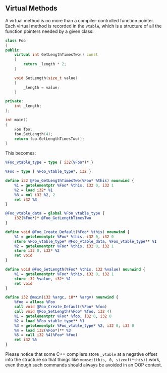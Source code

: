 ## Virtual Methods



A virtual method is no more than a compiler-controlled function pointer. Each
virtual method is recorded in the `vtable`, which is a structure of all the
function pointers needed by a given class:

```cpp
class Foo
{
public:
	virtual int GetLengthTimesTwo() const
	{
		return _length * 2;
	}

	void SetLength(size_t value)
	{
		_length = value;
	}

private:
	int _length;
};

int main()
{
	Foo foo;
	foo.SetLength(4);
	return foo.GetLengthTimesTwo();
}
```

This becomes:


```llvm
%Foo_vtable_type = type { i32(%Foo*)* }

%Foo = type { %Foo_vtable_type*, i32 }

define i32 @Foo_GetLengthTimesTwo(%Foo* %this) nounwind {
	%1 = getelementptr %Foo* %this, i32 0, i32 1
	%2 = load i32* %1
	%3 = mul i32 %2, 2
	ret i32 %3
}

@Foo_vtable_data = global %Foo_vtable_type {
	i32(%Foo*)* @Foo_GetLengthTimesTwo
}

define void @Foo_Create_Default(%Foo* %this) nounwind {
	%1 = getelementptr %Foo* %this, i32 0, i32 0
	store %Foo_vtable_type* @Foo_vtable_data, %Foo_vtable_type** %1
	%2 = getelementptr %Foo* %this, i32 0, i32 1
	store i32 0, i32* %2
	ret void
}

define void @Foo_SetLength(%Foo* %this, i32 %value) nounwind {
	%1 = getelementptr %Foo* %this, i32 0, i32 1
	store i32 %value, i32* %1
	ret void
}

define i32 @main(i32 %argc, i8** %argv) nounwind {
	%foo = alloca %Foo
	call void @Foo_Create_Default(%Foo* %foo)
	call void @Foo_SetLength(%Foo* %foo, i32 4)
	%1 = getelementptr %Foo* %foo, i32 0, i32 0
	%2 = load %Foo_vtable_type** %1
	%3 = getelementptr %Foo_vtable_type* %2, i32 0, i32 0
	%4 = load i32(%Foo*)** %3
	%5 = call i32 %4(%Foo* %foo)
	ret i32 %5
}
```

Please notice that some C++ compilers store `_vtable` at a negative offset into
the structure so that things like `memset(this, 0, sizeof(*this))` work, even
though such commands should always be avoided in an OOP context.
